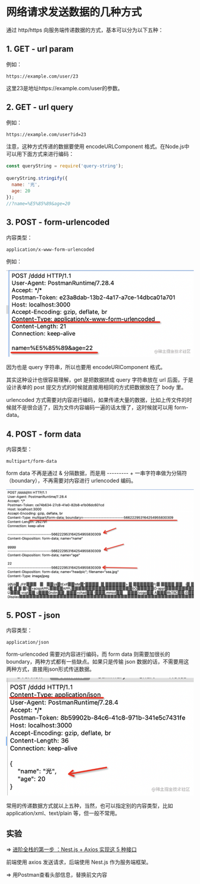 # 网络请求发送数据的几种方式

通过 http/https 向服务端传递数据的方式，基本可以分为以下五种：

## 1. GET - url param

例如：

    https://example.com/user/23

这里23是地址https://example.com/user的参数。

## 2. GET - url query

例如：

    https://example.com/user?id=23

注意，这种方式传递的数据要使用 encodeURLComponent 格式。在Node.js中可以用下面方式来进行编码：

```js
const queryString = require('query-string');

queryString.stringify({
  name: '光',
  age: 20
});
//?name=%E5%85%89&age=20
```

## 3. POST - form-urlencoded

内容类型：

    application/x-www-form-urlencoded

例如：

![img](images/640.png)

因为也是 query 字符串，所以也要用 encodeURIComponent 格式。

其实这种设计也很容易理解，get 是把数据拼成 query 字符串放在 url 后面，于是设计表单的 post 提交方式的时候就直接用相同的方式把数据放在了 body 里。

urlencoded 方式需要对内容进行编码，如果传递大量的数据，比如上传文件的时候就不是很合适了，因为文件内容编码一遍的话太慢了，这时候就可以用 form-data。


## 4. POST - form data

内容类型：

    multipart/form-data

form data 不再是通过 & 分隔数据，而是用 --------- + 一串字符串做为分隔符（boundary），不再需要对内容进行 urlencoded 编码。

![img](images/641.png)

## 5. POST - json

内容类型：

    application/json

form-urlencoded 需要对内容进行编码，而 form data 则需要加很长的 boundary，两种方式都有一些缺点。如果只是传输 json 数据的话，不需要用这两种方式，直接用json形式传送数据。

![img](images/642.png)

常用的传递数据方式就以上五种，当然，也可以指定别的内容类型，比如 application/xml、text/plain 等，但一般不常用。


## 实验

=> [进阶全栈的第一步 ：Nest.js + Axios 实现这 5 种接口](https://zhuanlan.zhihu.com/p/454802627)

前端使用 axios 发送请求，后端使用 Nest.js 作为服务端框架。



=> 用Postman查看头部信息，替换前文内容


